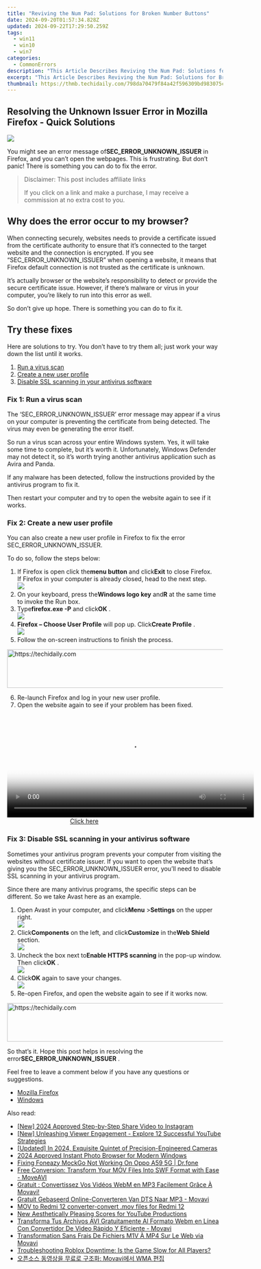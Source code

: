 ```yaml
---
title: "Reviving the Num Pad: Solutions for Broken Number Buttons"
date: 2024-09-20T01:57:34.828Z
updated: 2024-09-22T17:29:50.259Z
tags:
  - win11
  - win10
  - win7
categories:
  - CommonErrors
description: "This Article Describes Reviving the Num Pad: Solutions for Broken Number Buttons"
excerpt: "This Article Describes Reviving the Num Pad: Solutions for Broken Number Buttons"
thumbnail: https://thmb.techidaily.com/798da70479f84a42f596309bd983075c08c6ee00ed92719a255b64c4e0b0bfc1.jpg
---
```


## Resolving the Unknown Issuer Error in Mozilla Firefox - Quick Solutions

![](https://images.drivereasy.com/wp-content/uploads/2018/12/img_5c11ffb5cd5be.jpg)

 You might see an error message of**SEC\_ERROR\_UNKNOWN\_ISSUER** in Firefox, and you can’t open the webpages. This is frustrating. But don’t panic! There is something you can do to fix the error.

>  Disclaimer: This post includes affiliate links
>
>  If you click on a link and make a purchase, I may receive a commission at no extra cost to you.
>

## Why does the error occur to my browser?

 When connecting securely, websites needs to provide a certificate issued from the certificate authority to ensure that it’s connected to the target website and the connection is encrypted. If you see “SEC\_ERROR\_UNKNOWN\_ISSUER” when opening a website, it means that Firefox default connection is not trusted as the certificate is unknown.

 It’s actually browser or the website’s responsibility to detect or provide the secure certificate issue. However, if there’s malware or virus in your computer, you’re likely to run into this error as well.

So don’t give up hope. There is something you can do to fix it.

## Try these fixes

 Here are solutions to try. You don’t have to try them all; just work your way down the list until it works.

1. [Run a virus scan](https://tools.techidaily.com/drivereasy/download/)
2. [Create a new user profile](https://tools.techidaily.com/drivereasy/download/)
3. [Disable SSL scanning in your antivirus software](https://tools.techidaily.com/drivereasy/download/)

### Fix 1: Run a virus scan

 The ‘SEC\_ERROR\_UNKNOWN\_ISSUER’ error message may appear if a virus on your computer is preventing the certificate from being detected. The virus may even be generating the error itself.

 So run a virus scan across your entire Windows system. Yes, it will take some time to complete, but it’s worth it. Unfortunately, Windows Defender may not detect it, so it’s worth trying another antivirus application such as Avira and Panda.

 If any malware has been detected, follow the instructions provided by the antivirus program to fix it.

 Then restart your computer and try to open the website again to see if it works.

### Fix 2: Create a new user profile

 You can also create a new user profile in Firefox to fix the error SEC\_ERROR\_UNKNOWN\_ISSUER.

To do so, follow the steps below:

1. If Firefox is open click the**menu button** and click**Exit** to close Firefox.  
 If Firefox in your computer is already closed, head to the next step.  
![](https://images.drivereasy.com/wp-content/uploads/2018/12/img_5c12025bb9964.jpg)
2. On your keyboard, press the**Windows logo key** and**R** at the same time to invoke the Run box.
3. Type**firefox.exe -P** and click**OK** .  
![](https://images.drivereasy.com/wp-content/uploads/2018/12/img_5c1202b7e8d62.jpg)
4. **Firefox – Choose User Profile** will pop up. Click**Create Profile** .  
![](https://images.drivereasy.com/wp-content/uploads/2018/12/img_5c12020cdc034.png)
5. Follow the on-screen instructions to finish the process.

<!-- affiliate ads begin -->
<a href="https://aligracehair.sjv.io/c/5597632/1997695/19272" target="_top" id="1997695">
  <img src="//a.impactradius-go.com/display-ad/19272-1997695" border="0" alt="https://techidaily.com" width="728" height="90"/>
</a>
<img height="0" width="0" src="https://aligracehair.sjv.io/i/5597632/1997695/19272" style="position:absolute;visibility:hidden;" border="0" />
<!-- affiliate ads end -->

6. Re-launch Firefox and log in your new user profile.
7. Open the website again to see if your problem has been fixed.

<!-- affiliate ads begin -->
<span id="1982462">
					<video width="576" height="240" style="cursor:pointer"
           poster="//a.impactradius-go.com/display-clicktoplayimage/1982462.png"
           onclick="if(!this.playClicked){this.play();this.setAttribute('controls',true);this.playClicked=true;}">
	   <source src="//a.impactradius-go.com/display-ad/22993-1982462">
	   <img src="//a.impactradius-go.com/display-clicktoplayimage/1982462.png" style="border: none; height: 100%; width: 100%; object-fit: contain">
	</video>
	<div style="width:360px;text-align:center"><a href="javascript:window.open(decodeURIComponent('https%3A%2F%2Fhomestyler.sjv.io%2Fc%2F5597632%2F1982462%2F22993'), '_blank');void(0);">Click here</a></div>
</span>
<img height="0" width="0" src="https://imp.pxf.io/i/5597632/1982462/22993" style="position:absolute;visibility:hidden;" border="0" />
<!-- affiliate ads end -->

### Fix 3: Disable SSL scanning in your antivirus software

 Sometimes your antivirus program prevents your computer from visiting the websites without certificate issuer. If you want to open the website that’s giving you the SEC\_ERROR\_UNKNOWN\_ISSUER error, you’ll need to disable SSL scanning in your antivirus program.

 Since there are many antivirus programs, the specific steps can be different. So we take Avast here as an example.

1. Open Avast in your computer, and click**Menu** \>**Settings** on the upper right.  
![](https://images.drivereasy.com/wp-content/uploads/2018/12/img_5c1200fecc285.jpg)
2. Click**Components** on the left, and click**Customize** in the**Web Shield** section.  
![](https://images.drivereasy.com/wp-content/uploads/2018/12/img_5c1200c760b7e.jpg)
3. Uncheck the box next to**Enable HTTPS scanning** in the pop-up window. Then click**OK** .  
![](https://images.drivereasy.com/wp-content/uploads/2018/12/img_5c12013f88f23.jpg)
4. Click**OK** again to save your changes.  
![](https://images.drivereasy.com/wp-content/uploads/2018/12/img_5c12019e3eba4.jpg)
5. Re-open Firefox, and open the website again to see if it works now.

<!-- affiliate ads begin -->
<a href="https://appsumo.8odi.net/c/5597632/2137379/7443" target="_top" id="2137379">
  <img src="//a.impactradius-go.com/display-ad/7443-2137379" border="0" alt="https://techidaily.com" width="728" height="90"/>
</a>
<img height="0" width="0" src="https://appsumo.8odi.net/i/5597632/2137379/7443" style="position:absolute;visibility:hidden;" border="0" />
<!-- affiliate ads end -->

 So that’s it. Hope this post helps in resolving the error**SEC\_ERROR\_UNKNOWN\_ISSUER** .

 Feel free to leave a comment below if you have any questions or suggestions.

* [Mozilla Firefox](https://tools.techidaily.com/drivereasy/download/)
* [Windows](https://tools.techidaily.com/drivereasy/download/)

<ins class="adsbygoogle"
     style="display:block"
     data-ad-format="autorelaxed"
     data-ad-client="ca-pub-7571918770474297"
     data-ad-slot="1223367746"></ins>

<ins class="adsbygoogle"
     style="display:block"
     data-ad-client="ca-pub-7571918770474297"
     data-ad-slot="8358498916"
     data-ad-format="auto"
     data-full-width-responsive="true"></ins>

<span class="atpl-alsoreadstyle">Also read:</span>
<div><ul>
<li><a href="https://facebook-video-content.techidaily.com/new-2024-approved-step-by-step-share-video-to-instagram/"><u>[New] 2024 Approved Step-by-Step Share Video to Instagram</u></a></li>
<li><a href="https://facebook-record-videos.techidaily.com/new-unleashing-viewer-engagement-explore-12-successful-youtube-strategies/"><u>[New] Unleashing Viewer Engagement - Explore 12 Successful YouTube Strategies</u></a></li>
<li><a href="https://vp-tips.techidaily.com/updated-in-2024-exquisite-quintet-of-precision-engineered-cameras/"><u>[Updated] In 2024, Exquisite Quintet of Precision-Engineered Cameras</u></a></li>
<li><a href="https://fox-http.techidaily.com/2024-approved-instant-photo-browser-for-modern-windows/"><u>2024 Approved Instant Photo Browser for Modern Windows</u></a></li>
<li><a href="https://fake-location.techidaily.com/fixing-foneazy-mockgo-not-working-on-oppo-a59-5g-drfone-by-drfone-virtual-android/"><u>Fixing Foneazy MockGo Not Working On Oppo A59 5G | Dr.fone</u></a></li>
<li><a href="https://win-howtos.techidaily.com/free-conversion-transform-your-mov-files-into-swf-format-with-ease-moveavi/"><u>Free Conversion: Transform Your MOV Files Into SWF Format with Ease - MoveAVI</u></a></li>
<li><a href="https://win-howtos.techidaily.com/gratuit-convertissez-vos-videos-webm-en-mp3-facilement-grace-a-movavi/"><u>Gratuit : Convertissez Vos Vidéos WebM en MP3 Facilement Grâce À Movavi!</u></a></li>
<li><a href="https://win-howtos.techidaily.com/gratuit-gebaseerd-online-converteren-van-dts-naar-mp3-movavi/"><u>Gratuit Gebaseerd Online-Converteren Van DTS Naar MP3 - Movavi</u></a></li>
<li><a href="https://review-topics.techidaily.com/mov-to-redmi-12-converter-convert-mov-files-for-redmi-12-by-aiseesoft-video-converter-play-mov-on-android/"><u>MOV to Redmi 12 converter-convert .mov files for Redmi 12</u></a></li>
<li><a href="https://audio-editing.techidaily.com/new-aesthetically-pleasing-scores-for-youtube-productions/"><u>New Aesthetically Pleasing Scores for YouTube Productions</u></a></li>
<li><a href="https://win-howtos.techidaily.com/transforma-tus-archivos-avi-gratuitamente-al-formato-webm-en-linea-con-convertidor-de-video-rapido-y-eficiente-movavi/"><u>Transforma Tus Archivos AVI Gratuitamente Al Formato Webm en Línea Con Convertidor De Video Rápido Y Eficiente - Movavi</u></a></li>
<li><a href="https://win-howtos.techidaily.com/transformation-sans-frais-de-fichiers-m1v-a-mp4-sur-le-web-via-movavi/"><u>Transformation Sans Frais De Fichiers M1V À MP4 Sur Le Web via Movavi</u></a></li>
<li><a href="https://techtrends.techidaily.com/troubleshooting-roblox-downtime-is-the-game-slow-for-all-players/"><u>Troubleshooting Roblox Downtime: Is the Game Slow for All Players?</u></a></li>
<li><a href="https://win-howtos.techidaily.com/movavi-wma/"><u>오픈소스 동영상을 무료로 구조화: Movavi에서 WMA 편집</u></a></li>
</ul></div>

